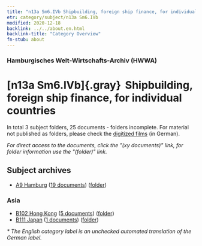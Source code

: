 ```yaml
---
title: "n13a Sm6.IVb Shipbuilding, foreign ship finance, for individual countries"
etr: category/subject/n13a Sm6.IVb
modified: 2020-12-18
backlink: ../../about.en.html
backlink-title: "Category Overview"
fn-stub: about
---
```


### Hamburgisches Welt-Wirtschafts-Archiv (HWWA)
# [n13a Sm6.IVb]{.gray}&#8201; Shipbuilding, foreign ship finance, for individual countries&#160; 





In total 3 subject folders, 25 documents - folders incomplete.
For material not published as folders, please check the [digitized films](/film/h1_sh) (in German).

_For direct access to the documents, click the "(xy documents)" link, for folder information use the "(folder)" link._

## Subject archives


- [A9 Hamburg](../../../geo/about.en.html#A9) (<a href="https://dfg-viewer.de/show/?tx_dlf[id]=https://pm20.zbw.eu/mets/sh/1409xx/140905/1451xx/145126/public.mets.en.xml" target="_blank">19 documents</a>) ([folder](http://purl.org/pressemappe20/folder/sh/140905,145126))

### Asia

- [B102 Hong Kong](../../../geo/about.en.html#B102) (<a href="https://dfg-viewer.de/show/?tx_dlf[id]=https://pm20.zbw.eu/mets/sh/1412xx/141268/1451xx/145126/public.mets.en.xml" target="_blank">5 documents</a>) ([folder](http://purl.org/pressemappe20/folder/sh/141268,145126))
- [B111 Japan](../../../geo/about.en.html#B111) (<a href="https://dfg-viewer.de/show/?tx_dlf[id]=https://pm20.zbw.eu/mets/sh/1412xx/141272/1451xx/145126/public.mets.en.xml" target="_blank">1 documents</a>) ([folder](http://purl.org/pressemappe20/folder/sh/141272,145126))


_* The English category label is an unchecked automated translation of the German label._

